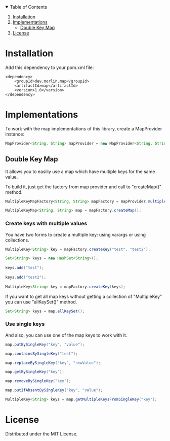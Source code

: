 <details open="open">
  <summary>Table of Contents</summary>
  <ol>
    <li>
      <a href="#installation">Installation</a>
    </li>
    <li>
      <a href="#implementations">Implementations</a>
      <ul>
        <li><a href="#double-key-map">Double Key Map</a></li>
      </ul>
    </li>
    <li><a href="#license">License</a></li>
  </ol>
</details>

# Installation 

Add this dependency to your pom.xml file:

```
<dependency>
    <groupId>dev.morlin.map</groupId>
    <artifactId>map</artifactId>
    <version>1.0</version>
</dependency>
```

# Implementations 

To work with the map implementations of this library, create a MapProvider instance:

```JAVA
MapProvider<String, String> mapProvider = new MapProvider<String, String>();
```

## Double Key Map

It allows you to easiliy use a map which have multiple keys for the same value.

To build it, just get the factory from map provider and call to "createMap()" method.

```JAVA
MultipleKeyMapFactory<String, String> mapFactory = mapProvider.multipleKeyMap();

MultipleKeyMap<String, String> map = mapFactory.createMap();
```

### Create keys with multiple values

You have two forms to create a multiple key: using varargs or using collections.

```JAVA
MultipleKey<String> key = mapFactory.createKey("test", "test2");
```

```JAVA
Set<String> keys = new HashSet<String>();
		
keys.add("test");
		
keys.add("test2");
		
MultipleKey<String> key = mapFactory.createKey(keys);
```

If you want to get all map keys without getting a collection of "MultipleKey" you can use "allKeySet()" method.

```JAVA
Set<String> keys = map.allKeySet();
```

### Use single keys

And also, you can use one of the map keys to work with it.

```JAVA
map.putBySingleKey("key", "value");

map.containsBySingleKey("test");

map.replaceBySingleKey("key", "newValue");

map.getBySingleKey("key");

map.removeBySingleKey("key");

map.putIfAbsentBySingleKey("key", "value");

MultipleKey<String> keys = map.getMultipleKeysFromSingleKey("key");
```

# License
Distributed under the MIT License.
